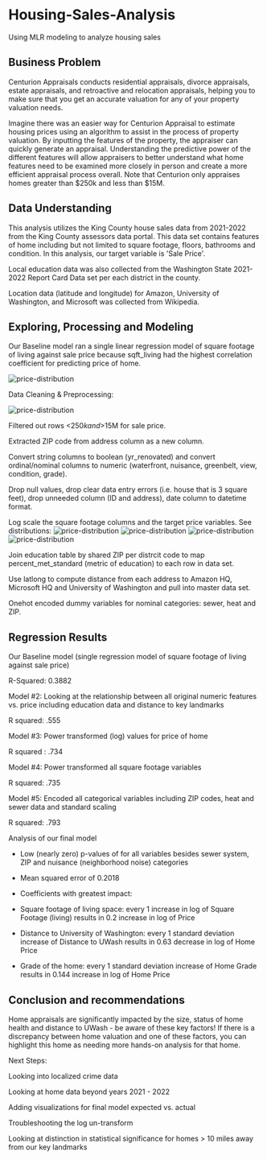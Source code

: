 # Housing-Sales-Analysis

Using MLR modeling to analyze housing sales

## Business Problem

Centurion Appraisals conducts residential appraisals, divorce appraisals, estate appraisals, and retroactive and relocation appraisals, helping you to make sure that you get an accurate valuation for any of your property valuation needs.

Imagine there was an easier way for Centurion Appraisal to estimate housing prices using an algorithm to assist in the process of property valuation. By inputting the features of the property, the appraiser can quickly generate an appraisal. Understanding the predictive power of the different features will allow appraisers to better understand what home features need to be examined more closely in person and create a more efficient appraisal process overall. Note that Centurion only appraises homes greater than $250k and less than $15M.

## Data Understanding

This analysis utilizes the King County house sales data from 2021-2022 from the King County assessors data portal. This data set contains features of home including but not limited to square footage, floors, bathrooms and condition. In this analysis, our target variable is 'Sale Price'. 

Local education data was also collected from the Washington State 2021-2022 Report Card Data set per each district in the county. 

Location data (latitude and longitude) for Amazon, University of Washington, and Microsoft was collected from Wikipedia.


## Exploring, Processing and Modeling

Our Baseline model ran a single linear regression model of square footage of living against sale price because sqft_living had the highest correlation coefficient for predicting price of home.

![price-distribution](<imgs/Square Footage vs Price.png>)

Data Cleaning & Preprocessing:

![price-distribution](<imgs/Feature Distribution Pre Transformation.png>)

Filtered out rows <$250k and >$15M for sale price. 

Extracted ZIP code from address column as a new column. 

Convert string columns to boolean (yr_renovated) and convert ordinal/nominal columns to numeric (waterfront, nuisance, greenbelt, view, condition, grade). 

Drop null values, drop clear data entry errors (i.e. house that is 3 square feet), drop unneeded column (ID and address), date column to datetime format. 

Log scale the square footage columns and the target price variables. See distributions: 
![price-distribution](<imgs/Distribution of Sale Price.png>)
![price-distribution](<imgs/Distribution of Log Sale Price.png>)
![price-distribution](<imgs/Distribution of Square Footage.png>)
![price-distribution](<imgs/Distribution of Log Sq Footage.png>)

Join education table by shared ZIP per distrcit code to map percent_met_standard (metric of education) to each row in data set.

Use latlong to compute distance from each address to Amazon HQ, Microsoft HQ and University of Washington and pull into master data set. 

Onehot encoded dummy variables for nominal categories: sewer, heat and ZIP. 



## Regression Results

Our Baseline model (single regression model of square footage of living against sale price) 

R-Squared: 0.3882

Model #2: Looking at the relationship between all original numeric features vs. price including education data and distance to key landmarks

R squared: .555

Model #3: Power transformed (log) values for price of home 

R squared :  .734

Model #4: Power transformed all square footage variables 

R squared: .735

Model #5: Encoded all categorical variables including ZIP codes, heat and sewer data and standard scaling

R squared: .793

Analysis of our final model
- Low (nearly zero) p-values of for all variables besides sewer system, ZIP and nuisance (neighborhood noise) categories

- Mean squared error of  0.2018

- Coefficients with greatest impact:

- Square footage of living space: every 1 increase in log of Square Footage (living) results in 0.2 increase in log of Price
- Distance to University of Washington: every 1 standard deviation increase of Distance to UWash results in  0.63 decrease in log of Home Price
- Grade of the home: every 1 standard deviation increase of Home Grade results in 0.144 increase in log of Home Price


## Conclusion and recommendations


Home appraisals are significantly impacted by the size, status of home health and distance to UWash - be aware of these key factors! If there is a discrepancy between home valuation and one of these factors, you can highlight this home as needing more hands-on analysis for that home.

Next Steps:

Looking into localized crime data 

Looking at home data beyond years 2021 - 2022

Adding visualizations for final model expected vs. actual

Troubleshooting the log un-transform

Looking at distinction in statistical significance for homes > 10 miles away from our key landmarks

